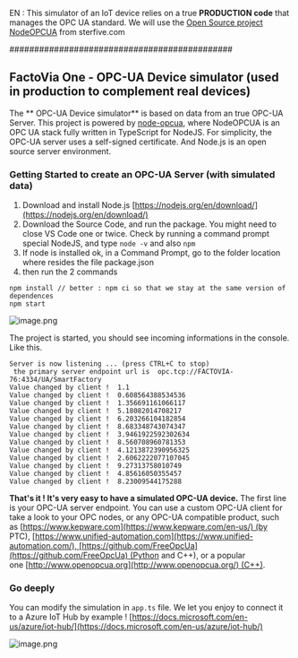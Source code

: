 EN : This simulator of an IoT device relies on a true **PRODUCTION code** that manages the OPC UA  standard. We will use the  [Open Source project NodeOPCUA](https://node-opcua.github.io) from sterfive.com

#############################################

## FactoVia One - OPC-UA Device simulator (used in production to complement real devices)

The ** OPC-UA Device simulator** is based on data from an true OPC-UA Server.
This project is powered by [node-opcua](https://github.com/node-opcua/node-opcua "node-opcua"), where NodeOPCUA is an OPC UA stack fully written in TypeScript for NodeJS.
For simplicity, the OPC-UA server uses a self-signed certificate.
And Node.js is an open source server environment.

### Getting Started to create an OPC-UA Server (with simulated data)

1. Download and install Node.js [https://nodejs.org/en/download/](https://nodejs.org/en/download/)
2. Download the Source Code, and run the package. You might need to close VS Code one or twice. Check by running a command prompt special NodeJS, and type 
   ``` node -v ```  and also ``` npm ```
3. If node is installed ok, in a Command Prompt, go to the folder location where resides the file package.json
4. then run the 2 commands

```
npm install // better : npm ci so that we stay at the same version of dependences
npm start
```
![image.png](Resources-Images/010-img-installPackage.png)

The project is started, you should see incoming informations in the console. Like this.

```
Server is now listening ... (press CTRL+C to stop)
 the primary server endpoint url is  opc.tcp://FACTOVIA-76:4334/UA/SmartFactory
Value changed by client !  1.1
Value changed by client !  0.608564388534536
Value changed by client !  1.356691161066117
Value changed by client !  5.18082014708217
Value changed by client !  6.203266104182854
Value changed by client !  8.683348743074347
Value changed by client !  3.9461922592302634
Value changed by client !  8.560708960781353
Value changed by client !  4.1213872390956325
Value changed by client !  2.6062222077107045
Value changed by client !  9.27313758010749
Value changed by client !  4.85616050355457
Value changed by client !  8.23009544175288
```

**That's it ! It's very easy to have a simulated OPC-UA device.**
The first line is your OPC-UA server endpoint. You can use a custom OPC-UA client for take a look to your OPC nodes, or any OPC-UA compatible product, such as [https://www.kepware.com](https://www.kepware.com/en-us/) (by PTC), [https://www.unified-automation.com](https://www.unified-automation.com/), [https://github.com/FreeOpcUa](https://github.com/FreeOpcUa) (Python and C++), or a popular one [http://www.openopcua.org](http://www.openopcua.org/) (C++).

### Go deeply

You can modify the simulation in `app.ts` file.
We let you enjoy to connect it to a Azure IoT Hub by example ! [https://docs.microsoft.com/en-us/azure/iot-hub/](https://docs.microsoft.com/en-us/azure/iot-hub/)


![image.png](Resources-Images/020-img-RunningTheOPCUAServer.png)
